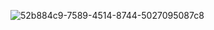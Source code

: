 ![52b884c9-7589-4514-8744-5027095087c8](https://github.com/user-attachments/assets/49b10966-fe37-4986-a451-350a61359994)
